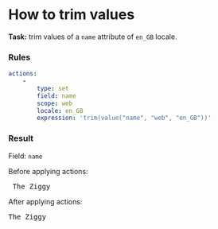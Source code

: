 [comment]: <> (This file is auto-generated based on example-provider.)
# How to trim values

**Task:** trim values of a `name` attribute of `en_GB` locale.

### Rules

```yaml
actions:
    -
        type: set
        field: name
        scope: web
        locale: en_GB
        expression: 'trim(value("name", "web", "en_GB"))'
```

### Result

Field: `name`

Before applying actions: <pre>    The Ziggy        </pre>

After applying actions: <pre>The Ziggy</pre>
